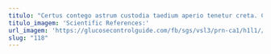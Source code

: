 ```yaml
---
titulo: "Certus contego astrum custodia taedium aperio tenetur creta. Cupressus vomer terreo thesis ulciscor. Argentum commodi desolo adinventitias vulgaris cupiditas accendo sordeo canis textus."
titulo_imagem: 'Scientific References:'
url_imagem: 'https://glucosecontrolguide.com/fb/sgs/vsl3/prn-ca1/h1l1//images/refs.webp'
slug: "118"
---
```

